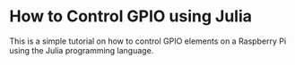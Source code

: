 # How to Control GPIO using Julia
This is a simple tutorial on how to control GPIO elements on a Raspberry Pi using the Julia programming language.
